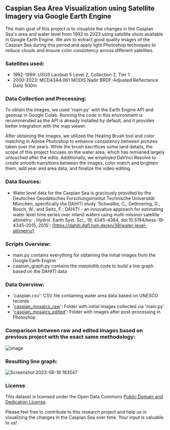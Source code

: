## Caspian Sea Area Visualization using Satellite Imagery via Google Earth Engine

The main goal of this project is to visualize the changes in the Caspian Sea's area and water level from 1992 to 2023 using satellite shots available in Google Earth Engine. We aim to extract good quality images of the Caspian Sea during this period and apply light Photoshop techniques to reduce clouds and ensure color consistency across different satellites.

### Satellites used:
- 1992-1999: USGS Landsat 5 Level 2, Collection 2, Tier 1
- 2000-2023: MCD43A4.061 MODIS Nadir BRDF-Adjusted Reflectance Daily 500m

### Data Collection and Processing:
To obtain the images, we used 'main.py' with the Earth Engine API and geemap in Google Colab. Running the code in this environment is recommended as the API is already installed by default, and it provides better integration with the map viewer.

After obtaining the images, we utilized the Healing Brush tool and color matching in Adobe Photoshop to enhance consistency between pictures taken over the years. While the brush sacrifices some land details, the scope of this project focuses on the water area, which has remianed largely untouched after the edits. Additionally, we employed DaVinci Resolve to create smooth transitions between the images, color match and brighten them, add year and area data, and finalize the video editing.


### Data Sources:
- Water level data for the Caspian Sea is graciously provided by the Deutsches Geodätisches Forschungsinstitut Technische Universität München, specifically the DAHITI study 'Schwatke, C., Dettmering, D., Bosch, W., and Seitz, F.: DAHITI - an innovative approach for estimating water level time series over inland waters using multi-mission satellite altimetry: , Hydrol. Earth Syst. Sci., 19, 4345-4364, doi:10.5194/hess-19-4345-2015, 2015': [https://dahiti.dgfi.tum.de/en/39/water-level-altimetry/]

### Scripts Overview:
- main.py contains everything for obtaining the initial images from the Google Earth Engine
- caspian_graph.py contains the matplotlib code to build a line graph based on the DAHITI data

### Data Overview:
- 'caspian.csv': CSV file containing water area data based on UNESCO records
- '[caspian_mosaics_raw]([https://drive.google.com/drive/folders/1ahn_LBG-EQzTmfE11JIhwBTP4Y917j8s?usp=drive_link](https://drive.google.com/drive/folders/1m99LPTxmPq9A5Q2w2cSceA6toEuc02qn?usp=sharing))': Folder with initial images collected via 'main.py'
- '[caspian_mosaics_edited]([https://drive.google.com/drive/folders/1phCYtP0CS9inrxAEgmZBY3Jw4Zf6jCST?usp=drive_link](https://drive.google.com/drive/folders/1eXmhIO5ECvuuFB3Rs1mJhd9iFIt-axoC?usp=sharing))': Folder with images after post-processing in Photoshop

### Comparison between raw and edited images based on previous project with the exact same methodology:

![image](https://github.com/open-data-kazakhstan/caspian-sea-area-visualization/assets/109875855/261ae058-2c9c-4cd1-8169-8a1dd33b7e14)

### Resulting line graph:

![Screenshot 2023-08-18 163547](https://github.com/open-data-kazakhstan/caspian-sea-area-visualization/assets/109875855/c61b71a3-922d-419e-b98d-bfa018565df2)

### License

This dataset is licensed under the Open Data Commons [Public Domain and Dedication License][pddl].

[pddl]: https://www.opendatacommons.org/licenses/pddl/1-0/

Please feel free to contribute to this research project and help us in visualizing the changes in the Caspian Sea over time. Your input is valuable to us!
